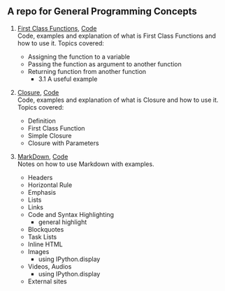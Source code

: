 ## A repo for General Programming Concepts

1. [First Class Functions](first_class_function.md), [Code](first_class_function.ipynb)  
   Code, examples and explanation of what is First Class Functions and how to use it. Topics covered:

    - Assigning the function to a variable
    - Passing the function as argument to another function
    - Returning function from another function
      - 3.1  A useful example

2. [Closure](Closure.md), [Code](Closure.ipynb)  
   Code, examples and explanation of what is Closure and how to use it. Topics covered:
    - Definition
    - First Class Function
    - Simple Closure
    - Closure with Parameters

3. [MarkDown](MarkDown.md), [Code](MarkDown.ipynb)  
   Notes on how to use Markdown with examples.

    - Headers
    - Horizontal Rule
    - Emphasis
    - Lists
    - Links
    - Code and Syntax Highlighting
      -  general highlight
    - Blockquotes
    - Task Lists
    - Inline HTML
    - Images
        - using IPython.display
    - Videos, Audios
        - using IPython.display
    - External sites
    

   
